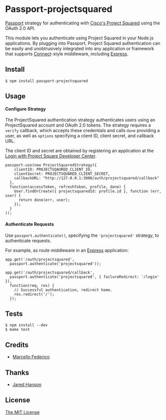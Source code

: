 # Passport-projectsquared

[Passport](https://github.com/march/passport) strategy for authenticating
with [Cisco's Project Squared](http://www.projectsquared.com/) using the OAuth 2.0 API.

This module lets you authenticate using Project Squared in your Node.js applications.  By
plugging into Passport, Project Squared authentication can be easily and unobtrusively
integrated into any application or framework that supports
[Connect](http://www.senchalabs.org/connect/)-style middleware, including
[Express](http://expressjs.com/).

## Install

    $ npm install passport-projectsquared

## Usage

#### Configure Strategy

The ProjectSquared authentication strategy authenticates users using an ProjectSquared
account and OAuth 2.0 tokens.  The strategy requires a `verify` callback, which
accepts these credentials and calls `done` providing a user, as well as
`options` specifying a client ID, client secret, and callback URL.

The client ID and secret are obtained by registering an application at the
[Login with Project Square Developer Center](http://developer.projectsquared.com/).

    passport.use(new ProjectSquaredStrategy({
        clientID: PROJECTSQAURED_CLIENT_ID,
        clientSecret: PROJECTSQUARED_CLIENT_SECRET,
        callbackURL: "http://127.0.0.1:3000/auth/projectsquared/callback"
      },
      function(accessToken, refreshToken, profile, done) {
        User.findOrCreate({ projectsquaredId: profile.id }, function (err, user) {
          return done(err, user);
        });
      }
    ));

#### Authenticate Requests

Use `passport.authenticate()`, specifying the `'projectsquared'` strategy, to
authenticate requests.

For example, as route middleware in an [Express](http://expressjs.com/)
application:

    app.get('/auth/projectsquared',
      passport.authenticate('projectsquared'));

    app.get('/auth/projectsquared/callback', 
      passport.authenticate('projectsquared', { failureRedirect: '/login' }),
      function(req, res) {
        // Successful authentication, redirect home.
        res.redirect('/');
      });



## Tests

    $ npm install --dev
    $ make test


## Credits

  - [Marcello Federico](http://github.com/marchfederico)
  
## Thanks

  - [Jared Hanson](http://github.com/jaredhanson)


## License

[The MIT License](http://opensource.org/licenses/MIT)

